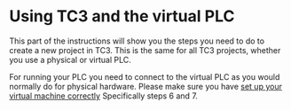 # Using TC3 and the virtual PLC

This part of the instructions will show you the steps you need to do to create a new project in TC3. This is the same for all TC3 projects, whether you use a physical or virtual PLC.

For running your PLC you need to connect to the virtual PLC as you would normally do for physical hardware. Please make sure you have [set up your virtual machine correctly](./tc3_virtual_plc.md) Specifically steps 6 and 7.